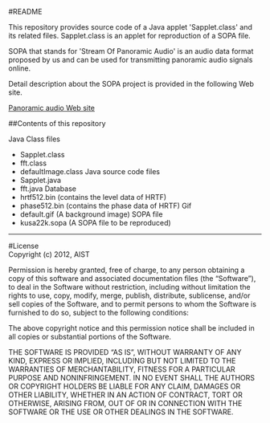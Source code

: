 ﻿#README

This repository provides source code of a Java applet 'Sapplet.class' and its related files. Sapplet.class is an applet for reproduction of a SOPA file.

SOPA that stands for 'Stream Of Panoramic Audio' is an audio data format proposed by us and can be used for transmitting panoramic audio signals online.

Detail description about the SOPA project is provided in the following Web site.

[Panoramic audio Web site](http://staff.aist.go.jp/ashihara-k/pan_top.html)

##Contents of this repository

Java Class files 
* Sapplet.class 
* fft.class 
* defaultImage.class 
Java source code files 
* Sapplet.java 
* fft.java 
Database 
* hrtf512.bin (contains the level data of HRTF) 
* phase512.bin (contains the phase data of HRTF) 
Gif 
* default.gif (A background image) 
SOPA file 
* kusa22k.sopa (A SOPA file to be reproduced) 

***

#License  
Copyright (c) 2012, AIST

Permission is hereby granted, free of charge, to any person obtaining a copy of this software and associated documentation files (the “Software”), to deal in the Software without restriction, including without limitation the rights to use, copy, modify, merge, publish, distribute, sublicense, and/or sell copies of the Software, and to permit persons to whom the Software is furnished to do so, subject to the following conditions:

The above copyright notice and this permission notice shall be included in all copies or substantial portions of the Software.

THE SOFTWARE IS PROVIDED “AS IS”, WITHOUT WARRANTY OF ANY KIND, EXPRESS OR IMPLIED, INCLUDING BUT NOT LIMITED TO THE WARRANTIES OF MERCHANTABILITY, FITNESS FOR A PARTICULAR PURPOSE AND NONINFRINGEMENT. IN NO EVENT SHALL THE AUTHORS OR COPYRIGHT HOLDERS BE LIABLE FOR ANY CLAIM, DAMAGES OR OTHER LIABILITY, WHETHER IN AN ACTION OF CONTRACT, TORT OR OTHERWISE, ARISING FROM, OUT OF OR IN CONNECTION WITH THE SOFTWARE OR THE USE OR OTHER DEALINGS IN THE SOFTWARE.
